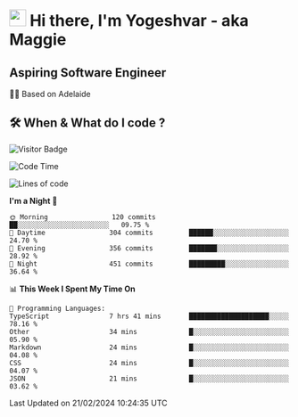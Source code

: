 <h1><img src="https://emojis.slackmojis.com/emojis/images/1531849430/4246/blob-sunglasses.gif?1531849430" width="30"/> Hi there, I'm Yogeshvar - aka Maggie</h1>

## Aspiring Software Engineer
🏂🏻  Based on Adelaide 

## 🛠 When & What do I code ?  

![Visitor Badge](https://visitor-badge.feriirawann.repl.co?username=yogeshvar&repo=yogeshvar&label=Visitors&style=plastic&color=%23457BFF&contentType=svg)

<!--START_SECTION:waka-->
![Code Time](http://img.shields.io/badge/Code%20Time-2%2C700%20hrs%2048%20mins-blue)

![Lines of code](https://img.shields.io/badge/From%20Hello%20World%20I%27ve%20Written-4.1%20million%20lines%20of%20code-blue)

**I'm a Night 🦉** 

```text
🌞 Morning                120 commits         ██░░░░░░░░░░░░░░░░░░░░░░░   09.75 % 
🌆 Daytime                304 commits         ██████░░░░░░░░░░░░░░░░░░░   24.70 % 
🌃 Evening                356 commits         ███████░░░░░░░░░░░░░░░░░░   28.92 % 
🌙 Night                  451 commits         █████████░░░░░░░░░░░░░░░░   36.64 % 
```


📊 **This Week I Spent My Time On** 

```text
💬 Programming Languages: 
TypeScript               7 hrs 41 mins       ████████████████████░░░░░   78.16 % 
Other                    34 mins             █░░░░░░░░░░░░░░░░░░░░░░░░   05.90 % 
Markdown                 24 mins             █░░░░░░░░░░░░░░░░░░░░░░░░   04.08 % 
CSS                      24 mins             █░░░░░░░░░░░░░░░░░░░░░░░░   04.07 % 
JSON                     21 mins             █░░░░░░░░░░░░░░░░░░░░░░░░   03.62 % 
```


 Last Updated on 21/02/2024 10:24:35 UTC
<!--END_SECTION:waka-->
